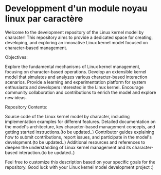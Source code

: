 # Developpment d'un module noyau linux par caractère
 
Welcome to the development repository of the Linux kernel model by character! 
This repository aims to provide a dedicated space for creating, developing, and exploring an innovative Linux kernel model focused on character-based management.

Objectives:

Explore the fundamental mechanisms of Linux kernel management, focusing on character-based operations.
Develop an extensible kernel model that simulates and analyzes various character-based interaction scenarios.
Provide a learning and experimentation platform for system enthusiasts and developers interested in the Linux kernel.
Encourage community collaboration and contributions to enrich the model and explore new ideas.


Repository Contents:

Source code of the Linux kernel model by character, including implementation examples for different features.
Detailed documentation on the model's architecture, key character-based management concepts, and getting started instructions.(to be updated..)
Contributor guides explaining how to submit contributions, report issues, and participate in the model's development.(to be updated..)
Additional resources and references to deepen the understanding of Linux kernel management and its character-based interaction.(to be updated..)

Feel free to customize this description based on your specific goals for the repository. Good luck with your Linux kernel model development project :)
